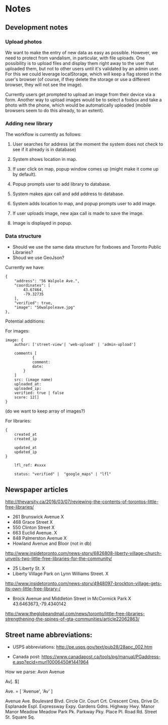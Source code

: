 # Notes


## Development notes


### Upload photos

We want to make the entry of new data as easy as possible.
However, we need to protect from vandalism, in particular, with file uploads.
One possibility is to upload files and display them right away to the user that uploaded them,
but not to other users until it's validated by an admin user. 
For this we could leverage localStorage, which will keep a flag stored in the user's browser (of course, if they
delete the storage or use a different browser, they will not see the image).

Currently users get prompted to upload an image from their device via a form. Another way to upload images would be
to select a foxbox and take a photo with the phone, which would be automatically uploaded (mobile browsers seem to do
this already, to an extent).


### Adding new library

The workflow is currently as follows:

 1. User searches for address (at the moment the system does not check to see if it already is in database)

 2. System shows location in map.

 3. If user click on map, popup window comes up (might make it come up by default).

 4. Popup prompts user to add library to database.

 5. System makes ajax call and add address to database.

 6. System adds location to map, and popup prompts user to add image.

 7. If user uploads image, new ajax call is made to save the image.

 8. Image is displayed in popup.


### Data structure

 - Should we use the same data structure for foxboxes and Toronto Public Libraries?
 - Shoud we use GeoJson?

Currently we have:




    {
        "address": "56 Walpole Ave.",
        "coordinates": [
            43.67464,
            -79.32735
        ],
        "verified": true,
        "image": "56walpoleave.jpg"
    },


Potential additions:



For images:


    image: {
        author: ['street-view'| 'web-upload' | 'admin-upload']

        comments [
                {
                comment:
                date:
            }
        ]
        src: (image name)
        uploaded_at:
        uploaded_ip:
        verified: true | false
        score: 12[] 
    }

(do we want to keep array of images?)



For libraries:


    {
        created_at
        created_ip

        updated_at
        updated_ip
    }

        lfl_ref: #xxxx

        status: "verified" |  "google_maps" | "lfl"
        

## Newspaper articles

http://thevarsity.ca/2016/03/07/reviewing-the-contents-of-torontos-little-free-libraries/


 - 261 Brunswick Avenue X
 - 468 Grace Street X
 - 550 Clinton Street X
 - 663 Euclid Avenue. X
 - 848 Palmerston Avenue X
 - Howland Avenue and Bloor (not in db)




http://www.insidetoronto.com/news-story/6826808-liberty-village-church-unveils-two-little-free-libraries-for-the-community/


 - 25 Liberty St. X
 - Liberty Village Park on Lynn Williams Street. X


http://www.insidetoronto.com/news-story/4948097-brockton-village-gets-its-own-little-free-library-/

- Brock Avenue and Middleton Street in McCormick Park X
43.6463673,-79.4340142


http://www.theglobeandmail.com/news/toronto/little-free-libraries-strengthening-the-spines-of-gta-communities/article22062863/


## Street name abbreviations:

 * USPS abbreviations:
    http://pe.usps.gov/text/pub28/28apc_002.htm


 * Canada post:
    https://www.canadapost.ca/tools/pg/manual/PGaddress-e.asp?ecid=murl10006450#1441964


How we parse: Avon Avenue

Av[. $]

Ave. = [ 'Avenue', 'Av' ] 


Avenue Ave.
Boulevard Blvd.
Circle Cir.
Court Crt.
Crescent Cres.
Drive Dr.
Esplanade Espl.
Expressway Expy.
Gardens Gdns.
Highway Hwy.
Manor Manor
Meadow Meadow
Park Pk.
Parkway Pky.
Place Pl.
Road Rd.
Street St.
Square Sq.
